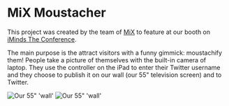 MiX Moustacher
==============

This project was created by the team of [MiX](http://mix.iminds.be "MiX") to feature at our booth on [iMinds The Conference](http://iminds.creativemediadays.be "iMinds The Conference").

The main purpose is the attract visitors with a funny gimmick: moustachify them! People take a picture of themselves with the built-in camera of laptop. They use the controller on the iPad to enter their Twitter username and they choose to publish it on our wall (our 55" television screen) and to Twitter.

![Our 55" 'wall'](//labm.github.com/imindsmustache/img/wall1.jpg)
![Our 55" 'wall'](//labm.github.com/imindsmustache/img/wall2.jpg)